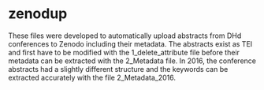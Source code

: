 # zenodup
These files were developed to automatically upload abstracts from DHd conferences to Zenodo including their metadata. 
The abstracts exist as TEI and first have to be modified with the 1_delete_attribute file before their metadata can be extracted with the 2_Metadata file. In 2016, the conference abstracts had a slightly different structure and the keywords can be extracted accurately with the file 2_Metadata_2016.
